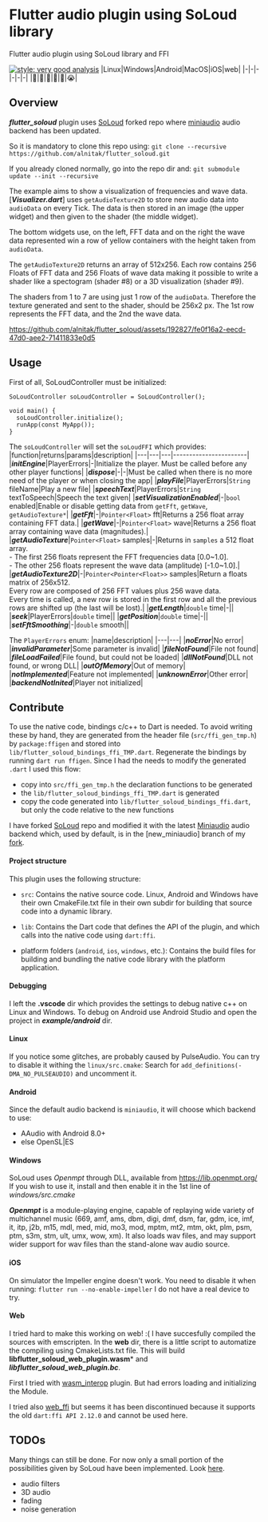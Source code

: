 # Flutter audio plugin using SoLoud library

Flutter audio plugin using SoLoud library and FFI

[![style: very good analysis](https://img.shields.io/badge/style-very_good_analysis-B22C89.svg)](https://pub.dev/packages/very_good_analysis)
|Linux|Windows|Android|MacOS|iOS|web|
|-|-|-|-|-|-|
|💙|💙|💙|💙|💙|😭|

## Overview

***flutter_soloud*** plugin uses [SoLoud](https://github.com/jarikomppa/soloud) forked repo where [miniaudio](https://github.com/mackron/miniaudio) audio backend has been updated.

So it is mandatory to clone this repo using:
```git clone --recursive https://github.com/alnitak/flutter_soloud.git```

If you already cloned normally, go into the repo dir and:
```git submodule update --init --recursive```

The example aims to show a visualization of frequencies and wave data.
[***Visualizer.dart***] uses `getAudioTexture2D` to store new audio data into `audioData` on every Tick.
The data is then stored in an image (the upper widget) and then given to the shader (the middle widget).

The bottom widgets use, on the left, FFT data and on the right the wave data represented win a row of yellow containers with the height taken from `audioData`.

The `getAudioTexture2D` returns an array of 512x256. Each row contains 256 Floats of FFT data and 256 Floats of wave data making it possible to write a shader like a spectogram (shader #8) or a 3D visualization (shader #9).

The shaders from 1 to 7 are using just 1 row of the `audioData`. Therefore the texture generated and sent to the shader, should be 256x2 px. The 1st row represents the FFT data, and the 2nd the wave data.


https://github.com/alnitak/flutter_soloud/assets/192827/fe0f16a2-eecd-47d0-aee2-71411833e0d5


## Usage
First of all, SoLoudController must be initialized:
```
SoLoudController soLoudController = SoLoudController();

void main() {
  soLoudController.initialize();
  runApp(const MyApp());
}
```
The `soLoudController` will set the `soLoudFFI` which provides:
|function|returns|params|description|
|---|---|---|-----------------------|
|***initEngine***|PlayerErrors|-|Initialize the player. Must be called before any other player functions|
|***dispose***|-|-|Must be called when there is no more need of the player or when closing the app|
|***playFile***|PlayerErrors|`String` fileName|Play a new file|
|***speechText***|PlayerErrors|`String` textToSpeech|Speech the text given|
|***setVisualizationEnabled***|-|`bool` enabled|Enable or disable getting data from `getFft`, `getWave`, `getAudioTexture*`|
|***getFft***|-|`Pointer<Float>` fft|Returns a 256 float array containing FFT data.|
|***getWave***|-|`Pointer<Float>` wave|Returns a 256 float array containing wave data (magnitudes).|
|***getAudioTexture***|`Pointer<Float>` samples|-|Returns in `samples` a 512 float array.<br/>- The first 256 floats represent the FFT frequencies data [0.0~1.0].<br/>- The other 256 floats represent the wave data (amplitude) [-1.0~1.0].|
|***getAudioTexture2D***|-|`Pointer<Pointer<Float>>` samples|Return a floats matrix of 256x512.<br/>Every row are composed of 256 FFT values plus 256 wave data.<br/>Every time is called, a new row is stored in the first row and all the previous rows are shifted up (the last will be lost).|
|***getLength***|`double` time|-||
|***seek***|PlayerErrors|`double` time||
|***getPosition***|`double` time|-||
|***setFftSmoothing***|-|`double` smooth||

The `PlayerErrors` enum:
|name|description|
|---|---|
|***noError***|No error|
|***invalidParameter***|Some parameter is invalid|
|***fileNotFound***|File not found|
|***fileLoadFailed***|File found, but could not be loaded|
|***dllNotFound***|DLL not found, or wrong DLL|
|***outOfMemory***|Out of memory|
|***notImplemented***|Feature not implemented|
|***unknownError***|Other error|
|***backendNotInited***|Player not initialized|

## Contribute

To use the native code, bindings c/c++ to Dart is needed.
To avoid writing these by hand, they are generated from the header file (`src/ffi_gen_tmp.h`) by `package:ffigen` and stored into `lib/flutter_soloud_bindings_ffi_TMP.dart`.
Regenerate the bindings by running `dart run ffigen`.
Since I had the needs to modify the generated `.dart` I used this flow:
- copy into `src/ffi_gen_tmp.h` the declaration functions to be generated
- the `lib/flutter_soloud_bindings_ffi_TMP.dart` is generated
- copy the code generated into `lib/flutter_soloud_bindings_ffi.dart`, but only the code relative to the new functions

I have forked [SoLoud](https://github.com/jarikomppa/soloud) repo and modified it with the latest [Miniaudio](https://github.com/mackron/miniaudio) audio backend which, used by default, is in the [new_miniaudio] branch of my [fork](https://github.com/alnitak/soloud).

#### Project structure

This plugin uses the following structure:

* `src`: Contains the native source code. Linux, Android and Windows have their own CmakeFile.txt file in their own subdir for building that source code into a dynamic library.

* `lib`: Contains the Dart code that defines the API of the plugin, and which
  calls into the native code using `dart:ffi`.

* platform folders (`android`, `ios`, `windows`, etc.): Contains the build files for building and bundling the native code library with the platform application.

#### Debugging
I left the **.vscode** dir which provides the settings to debug native c++ on Linux and Windows. To debug on Android use Android Studio and open the project in ***example/android*** dir.

#### Linux
If you notice some glitches, are probably caused by PulseAudio. 
You can try to disable it withing the `linux/src.cmake`:
Search for `add_definitions(-DMA_NO_PULSEAUDIO)` and uncomment it.

#### Android

Since the default audio backend is `miniaudio`, it will choose which backend to use:
- AAudio with Android 8.0+
- else OpenSL|ES

#### Windows

SoLoud uses *Openmpt* through DLL, available from https://lib.openmpt.org/
If you wish to use it, install and then enable it in the 1st line of *windows/src.cmake*

***Openmpt*** is a module-playing engine, capable of replaying wide variety of multichannel music (669, amf, ams, dbm, digi, dmf, dsm, far, gdm, ice, imf, it, itp, j2b, m15, mdl, med, mid, mo3, mod, mptm, mt2, mtm, okt, plm, psm, ptm, s3m, stm, ult, umx, wow, xm). It also loads wav files, and may support wider support for wav files than the stand-alone wav audio source.

#### iOS
On simulator the Impeller engine doesn't work. You need to disable it when running:
`flutter run --no-enable-impeller`
I do not have a real device to try.

#### Web

I tried hard to make this working on web! :(
I have succesfully compiled the sources with emscripten. In the **web** dir,
there is a little script to automatize the compiling using CmakeLists.txt file.
This will build **libflutter_soloud_web_plugin.wasm*** and ***libflutter_soloud_web_plugin.bc***.

First I tried with [wasm_interop](https://pub.dev/packages/wasm_interop) plugin. But had errors loading and initializing the Module.

I tried also [web_ffi](https://pub.dev/packages/web_ffi) but seems it has been discontinued because it supports the old `dart:ffi API 2.12.0` and cannot be used here.

## TODOs

Many things can still be done.
For now only a small portion of the possibilities given by SoLoud have been implemented. Look [here](https://solhsa.com/soloud/index.html).
- audio filters
- 3D audio
- fading
- noise generation
